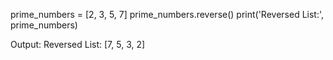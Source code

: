 prime_numbers = [2, 3, 5, 7]
prime_numbers.reverse()
print('Reversed List:', prime_numbers)

Output:
Reversed List: [7, 5, 3, 2]
>
